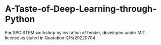 # A-Taste-of-Deep-Learning-through-Python
For SPC STEM workshop by invitation of tender,
developed under MIT license as stated in Quotation Q15/20220704
